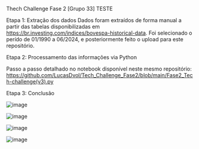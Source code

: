 Thech Challenge Fase 2 [Grupo 33] TESTE

Etapa 1: Extração dos dados
Dados foram extraídos de forma manual a partir das tabelas disponibilizadas em https://br.investing.com/indices/bovespa-historical-data. 
Foi selecionado o perído de 01/1990 a 06/2024, e posteriormente feito o upload para este repositório.

Etapa 2: Processamento das informações via Python

Passo a passo detalhado no notebook disponível neste mesmo repositório:
https://github.com/LucasDvol/Tech_Challenge_Fase2/blob/main/Fase2_Tech-challenge(v3).py

Etapa 3: Conclusão

![image](https://github.com/user-attachments/assets/179bbbb3-9d13-4136-9d90-da997eed2dff)


![image](https://github.com/user-attachments/assets/7b29604a-6c48-4228-89ef-ed4b29dd3b2c)


![image](https://github.com/user-attachments/assets/90f0f51a-992c-47c1-afd6-65a4d672be66)



![image](https://github.com/user-attachments/assets/2eedbbe2-da72-4883-8f92-c2e8a1233890)

